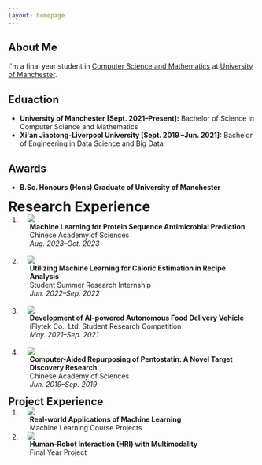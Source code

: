 ```yaml
---
layout: homepage
---
```


## About Me

I'm a final year student in <a href="https://studentnet.cs.manchester.ac.uk/ugt/cm/" target="_blank"> Computer Science and Mathematics</a> at <a href="https://manchester.ac.uk/" target="_blank"> University of Manchester</a>.


## Eduaction
- **University of Manchester [Sept. 2021–Present]:** Bachelor of Science in Computer Science and Mathematics
- **Xi'an Jiaotong-Liverpool University [Sept. 2019 –Jun. 2021]:** Bachelor of Engineering in Data Science and Big Data

## Awards
- **B.Sc. Honours (Hons) Graduate of University of Manchester**

<h1 id="Talks" style="margin: 2px 0px -15px;">Research Experience</h1>

<div class="publications">
<ol class="bibliography">


<li>
<div class="pub-row">

  <div class="col-sm-3 abbr" style="position: relative;padding-right: 15px;padding-left: 15px;">
    <img src="assets/img/TTHS2023.png" class="teaser img-fluid z-depth-1">
  </div>

  <div class="col-sm-9" style="position: relative;padding-right: 15px;padding-left: 20px;">
    <div class="title"><strong> Machine Learning for Protein Sequence Antimicrobial Prediction</strong></div>
    <div class="author">Chinese Academy of Sciences</div>
    <div class="periodical"><em>Aug. 2023–Oct. 2023</em></div>
  </div>
</div>
</li>
  
<br>


<li>
<div class="pub-row">

  <div class="col-sm-3 abbr" style="position: relative;padding-right: 15px;padding-left: 15px;">
    <img src="assets/img/ENAR2023.png" class="teaser img-fluid z-depth-1">
  </div>

  <div class="col-sm-9" style="position: relative;padding-right: 15px;padding-left: 20px;">
    <div class="title"><strong>Utilizing Machine Learning for Caloric Estimation in Recipe Analysis</strong></div>
    <div class="author">Student Summer Research Internship</div>
    <div class="periodical"><em>Jun. 2022–Sep. 2022</em></div>
  </div>
</div>
</li>
  
<br>


<li>
<div class="pub-row">

  <div class="col-sm-3 abbr" style="position: relative;padding-right: 15px;padding-left: 15px;">
    <img src="assets/img/fdawg.png" class="teaser img-fluid z-depth-1">
  </div>

  <div class="col-sm-9" style="position: relative;padding-right: 15px;padding-left: 20px;">
    <div class="title"> <strong> Development of AI-powered Autonomous Food Delivery Vehicle</strong></div>
    <div class="author">iFlytek Co., Ltd. Student Research Competition</div>
    <div class="periodical"><em>May. 2021–Sep. 2021</em></div>
  </div>
</div>
</li>
  
<br>

<li>
<div class="pub-row">

  <div class="col-sm-3 abbr" style="position: relative;padding-right: 15px;padding-left: 15px;">
    <img src="assets/img/JSM2022.png" class="teaser img-fluid z-depth-1">
  
  </div>

  <div class="col-sm-9" style="position: relative;padding-right: 15px;padding-left: 20px;">
    <div class="title"><strong>Computer-Aided Repurposing of Pentostatin: A Novel Target Discovery Research</strong>
</div>
    <div class="author">Chinese Academy of Sciences</div>
    <div class="periodical"><em>Jun. 2019–Sep. 2019</em></div>
  </div>
</div>
</li>
  

</ol>
</div>

<h2 id="publications" style="margin: 2px 0px -15px;">Project Experience</h2>

<div class="publications">
<ol class="bibliography">


<li>
<div class="pub-row">

  <div class="col-sm-3 abbr" style="position: relative;padding-right: 15px;padding-left: 15px;">
    <img src="assets/img/nips2023.png" class="teaser img-fluid z-depth-1">
  </div>

  <div class="col-sm-9" style="position: relative;padding-right: 15px;padding-left: 20px;">
    <div class="title"><strong>Real-world Applications of Machine Learning</strong></div>
    <div class="author">Machine Learning Course Projects</div>
  </div>
</div>
</li>
  

<li>
<div class="pub-row">

  <div class="col-sm-3 abbr" style="position: relative;padding-right: 15px;padding-left: 15px;">
    <img src="assets/img/OCS.png" class="teaser img-fluid z-depth-1">
  </div>

  <div class="col-sm-9" style="position: relative;padding-right: 15px;padding-left: 20px;">
    <div class="title"><strong>Human-Robot Interaction (HRI) with Multimodality</strong></div>
    <div class="author">Final Year Project</div>
  </div>
</div>
</li>
  
<br>

</ol>
</div>
